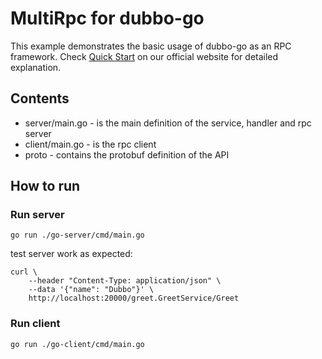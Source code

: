 # MultiRpc for dubbo-go

This example demonstrates the basic usage of dubbo-go as an RPC framework. Check [Quick Start][] on our official website for detailed explanation.

## Contents

- server/main.go - is the main definition of the service, handler and rpc server
- client/main.go - is the rpc client
- proto - contains the protobuf definition of the API

## How to run

[//]: # (### Prerequisites)

[//]: # ()
[//]: # (1. Install `protoc [version3][]`)

[//]: # ()
[//]: # (    Please refer to [Protocol Buffer Compiler Installation][].)

[//]: # ()
[//]: # (2. Install `protoc-gen-go` and `protoc-gen-triple` )

[//]: # ()
[//]: # (    ```shell)

[//]: # (    # install the version of your choice of protoc-gen-go. here use the latest version as example)

[//]: # (    go install google.golang.org/protobuf/cmd/protoc-gen-go@v1.31)

[//]: # (    )
[//]: # (    # install the latest version of protoc-gen-triple)

[//]: # (    git clone https://github.com/apache/dubbo-go.git && cd ./dubbo-go)

[//]: # (    git checkout feature-triple)

[//]: # (    go mod tidy)

[//]: # (    cd ./protocol/triple/triple-tool/protoc-gen-triple)

[//]: # (    go install .)

[//]: # (    ```)

[//]: # ()
[//]: # (### Generate stub code)

[//]: # ()
[//]: # (```shell)

[//]: # (# generate related stub code with protoc-gen-go and protoc-gen-triple)

[//]: # (protoc --go_out=. --go_opt=paths=source_relative --triple_out=. --triple_opt=paths=source_relative ./greet.proto)

[//]: # (```)

### Run server
```shell
go run ./go-server/cmd/main.go
```

test server work as expected:
```shell
curl \
    --header "Content-Type: application/json" \
    --data '{"name": "Dubbo"}' \
    http://localhost:20000/greet.GreetService/Greet
```

### Run client
```shell
go run ./go-client/cmd/main.go
```

[Quick Start]: https://dubbo-next.staged.apache.org/zh-cn/overview/mannual/golang-sdk/quickstart/
[version3]: https://protobuf.dev/programming-guides/proto3/
[Protocol Buffer Compiler Installation]: https://dubbo-next.staged.apache.org/zh-cn/overview/reference/protoc-installation/